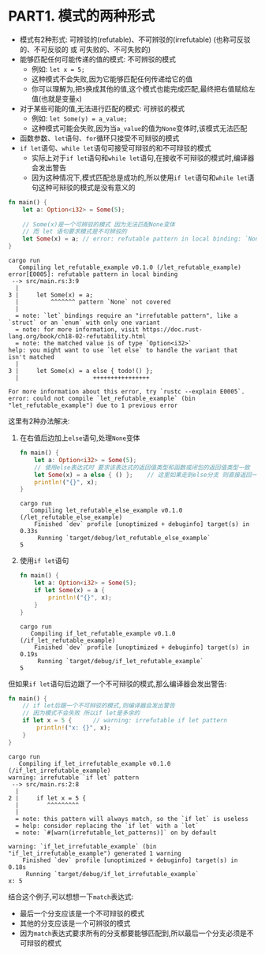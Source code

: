 # PART1. 模式的两种形式

- 模式有2种形式: 可辨驳的(refutable)、不可辨驳的(irrefutable) (也称可反驳的、不可反驳的 或 可失败的、不可失败的)
- 能够匹配任何可能传递的值的模式: 不可辨驳的模式
  - 例如: `let x = 5;`
  - 这种模式不会失败,因为它能够匹配任何传递给它的值
  - 你可以理解为,把`5`换成其他的值,这个模式也能完成匹配,最终把右值赋给左值(也就是变量`x`)
- 对于某些可能的值,无法进行匹配的模式: 可辨驳的模式
  - 例如: `let Some(y) = a_value;`
  - 这种模式可能会失败,因为当`a_value`的值为`None`变体时,该模式无法匹配
- 函数参数、`let`语句、`for`循环只接受不可辩驳的模式
- `if let`语句、`while let`语句可接受可辩驳的和不可辩驳的模式
  - 实际上对于`if let`语句和`while let`语句,在接收不可辩驳的模式时,编译器会发出警告
  - 因为这种情况下,模式匹配总是成功的,所以使用`if let`语句和`while let`语句这种可辩驳的模式是没有意义的

```rust
fn main() {
    let a: Option<i32> = Some(5);
    
    // Some(x)是一个可辨驳的模式 因为无法匹配None变体
    // 而 let 语句要求模式是不可辨驳的
    let Some(x) = a; // error: refutable pattern in local binding: `None` not covered
}
```

```
cargo run
   Compiling let_refutable_example v0.1.0 (/let_refutable_example)
error[E0005]: refutable pattern in local binding
 --> src/main.rs:3:9
  |
3 |     let Some(x) = a;
  |         ^^^^^^^ pattern `None` not covered
  |
  = note: `let` bindings require an "irrefutable pattern", like a `struct` or an `enum` with only one variant
  = note: for more information, visit https://doc.rust-lang.org/book/ch18-02-refutability.html
  = note: the matched value is of type `Option<i32>`
help: you might want to use `let else` to handle the variant that isn't matched
  |
3 |     let Some(x) = a else { todo!() };
  |                     ++++++++++++++++

For more information about this error, try `rustc --explain E0005`.
error: could not compile `let_refutable_example` (bin "let_refutable_example") due to 1 previous error
```

这里有2种办法解决:

1. 在右值后边加上`else`语句,处理`None`变体

    ```rust
    fn main() {
        let a: Option<i32> = Some(5);
        // 使用else表达式时 要求该表达式的返回值类型和函数或闭包的返回值类型一致
        let Some(x) = a else { () };    // 这里如果走到else分支 则直接返回一个空的元组
        println!("{}", x);
    }
    ```
    
    ```
    cargo run
       Compiling let_refutable_else_example v0.1.0 (/let_refutable_else_example)
        Finished `dev` profile [unoptimized + debuginfo] target(s) in 0.33s
         Running `target/debug/let_refutable_else_example`
    5
    ```
   
2. 使用`if let`语句

    ```rust
    fn main() {
        let a: Option<i32> = Some(5);
        if let Some(x) = a {
            println!("{}", x);
        }
    }
    ```
    
    ```
    cargo run
       Compiling if_let_refutable_example v0.1.0 (/if_let_refutable_example)
        Finished `dev` profile [unoptimized + debuginfo] target(s) in 0.19s
         Running `target/debug/if_let_refutable_example`
    5
    ```
   
但如果`if let`语句后边跟了一个不可辩驳的模式,那么编译器会发出警告:

```rust
fn main() {
    // if let后跟一个不可辩驳的模式,则编译器会发出警告
    // 因为模式不会失败 所以if let是多余的
    if let x = 5 {      // warning: irrefutable if let pattern
        println!("x: {}", x);
    }
}
```

```
cargo run
   Compiling if_let_irrefutable_example v0.1.0 (/if_let_irrefutable_example)
warning: irrefutable `if let` pattern
 --> src/main.rs:2:8
  |
2 |     if let x = 5 {
  |        ^^^^^^^^^
  |
  = note: this pattern will always match, so the `if let` is useless
  = help: consider replacing the `if let` with a `let`
  = note: `#[warn(irrefutable_let_patterns)]` on by default

warning: `if_let_irrefutable_example` (bin "if_let_irrefutable_example") generated 1 warning
    Finished `dev` profile [unoptimized + debuginfo] target(s) in 0.18s
     Running `target/debug/if_let_irrefutable_example`
x: 5
```

结合这个例子,可以想想一下`match`表达式:

- 最后一个分支应该是一个不可辩驳的模式
- 其他的分支应该是一个可辨驳的模式
- 因为`match`表达式要求所有的分支都要能够匹配到,所以最后一个分支必须是不可辩驳的模式